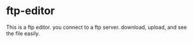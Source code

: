 # ftp-editor
This is a ftp editor. you connect to a ftp server. download, upload, and see the file easily.
